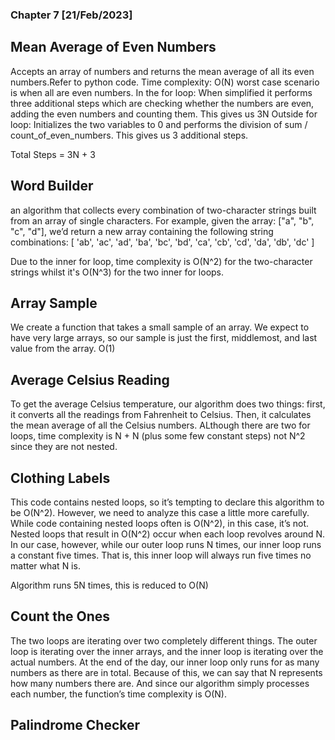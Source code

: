 ### Chapter 7 [21/Feb/2023]  


## Mean Average of Even Numbers
Accepts an array of numbers and returns the
mean average of all its even numbers.Refer to python code.
Time complexity: O(N)
                worst case scenario is when all are even numbers. 
                In the for loop: When simplified it performs three additional steps which are checking whether the numbers are even, adding the even numbers and counting them. This gives us 3N
                Outside for loop: Initializes the two variables to 0 and performs the division of sum / count_of_even_numbers. This gives us 3 additional steps.

Total Steps = 3N + 3

## Word Builder
an algorithm that collects every combination of two-character strings built from an array of single characters. For example, given the array: ["a", "b", "c", "d"], we’d return a new array containing the following
string combinations:
[
'ab', 'ac', 'ad', 'ba', 'bc', 'bd',
'ca', 'cb', 'cd', 'da', 'db', 'dc'
]

Due to the inner for loop, time complexity is O(N^2) for the two-character strings whilst it's O(N^3) for the two inner for loops.

## Array Sample
We create a function that takes a small sample of an array. We expect to have very large arrays, so our sample is just the first, middlemost, and last value from the array.
O(1)

## Average Celsius Reading
To get the average Celsius temperature, our algorithm does two things: first, it converts all the readings from Fahrenheit to Celsius. Then, it calculates the mean average of all the Celsius numbers.
ALthough there are two for loops, time complexity is N + N (plus some few constant steps) not N^2 since they are not nested.

## Clothing Labels
This code contains nested loops, so it’s tempting to declare this algorithm to be O(N^2). However, we need to analyze this case a little more carefully. While code containing nested loops often is O(N^2), in this case, it’s not. Nested loops that result in O(N^2) occur when each loop revolves around N. In our case, however, while our outer loop runs N times, our inner loop runs a constant five times. That is, this inner loop will always run five times no matter what N is.

Algorithm runs 5N times, this is reduced to O(N)

## Count the Ones
The two loops are iterating over two completely different things. The outer loop is iterating over the inner arrays, and the inner loop is iterating over the actual numbers. At the end of the day, our inner loop only runs for as many numbers as there are in total. Because of this, we can say that N represents how many numbers there are. And since our algorithm simply processes each number, the function’s time complexity is O(N).


## Palindrome Checker